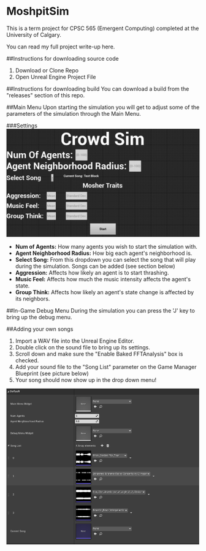 ﻿# MoshpitSim
This is a term project for CPSC 565 (Emergent Computing) completed at the University of Calgary.


You can read my full project write-up here.


##Instructions for downloading source code
1. Download or Clone Repo
2. Open Unreal Engine Project File


##Instructions for downloading build
You can download a build from the "releases" section of this repo.

##Main Menu
Upon starting the simulation you will get to adjust some of the parameters of the simulation through the Main Menu.


###Settings
![MainMenu](Images/MainMenu.png)

* **Num of Agents:** How many agents you wish to start the simulation with.
* **Agent Neighborhood Radius:** How big each agent's neighborhood is.
* **Select Song:** From this dropdown you can select the song that will play during the simulation. Songs can be added (see section below)
* **Aggression:** Affects how likely an agent is to start thrashing.
* **Music Feel:** Affects how much the music intensity affects the agent's state.
* **Group Think:** Affects how likely an agent's state change is affected by its neighbors.



##In-Game Debug Menu
During the simulation you can press the 'J' key to bring up the debug menu.

##Adding your own songs
1. Import a WAV file into the Unreal Engine Editor.
2. Double click on the sound file to bring up its settings.
3. Scroll down and make sure the "Enable Baked FFTAnalysis" box is checked.
4. Add your sound file to the "Song List" parameter on the Game Manager Blueprint (see picture below)
5. Your song should now show up in the drop down menu!

![songselect](Images/SongSelect.png)

